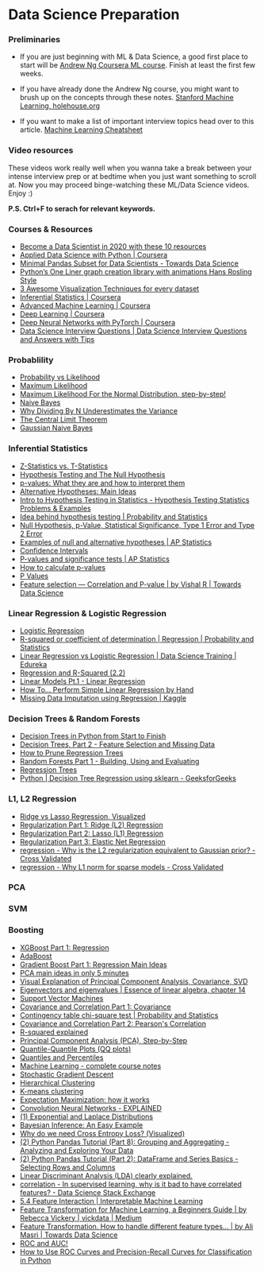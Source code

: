 # Data Science Preparation

### Preliminaries

 - If you are just beginning with ML & Data Science, a good first place to start will be [Andrew Ng Coursera ML course](https://www.coursera.org/learn/machine-learning). Finish at least the first few weeks.

 - If you have already done the Andrew Ng course, you might want to brush up on the concepts through these notes. [Stanford Machine Learning, holehouse.org](https://www.holehouse.org/mlclass/)

 - If you want to make a list of important interview topics head over to this article. [Machine Learning Cheatsheet](https://medium.com/swlh/cheat-sheets-for-machine-learning-interview-topics-51c2bc2bab4f)

### Video resources

These videos work really well when you wanna take a break between your intense interview prep or at bedtime when you just want something to scroll at. Now you may proceed binge-watching these ML/Data Science videos. Enjoy :)

**P.S. Ctrl+F to serach for relevant keywords.**

### Courses & Resources
 - <DT><A HREF="https://towardsdatascience.com/top-10-resources-to-become-a-data-scientist-in-2020-99a315194701">Become a Data Scientist in 2020 with these 10 resources</A>
 - <DT><A HREF="https://www.coursera.org/specializations/data-science-python?ranMID=40328&ranEAID=lVarvwc5BD0&ranSiteID=lVarvwc5BD0-_4L3mvw.I6oY9SNPHAtR2Q&siteID=lVarvwc5BD0-_4L3mvw.I6oY9SNPHAtR2Q&utm_content=2&utm_medium=partners&utm_source=linkshare&utm_campaign=lVarvwc5BD0">Applied Data Science with Python | Coursera</A>
 - <DT><A HREF="https://towardsdatascience.com/minimal-pandas-subset-for-data-scientists-6355059629ae">Minimal Pandas Subset for Data Scientists - Towards Data Science</A>
 - <DT><A HREF="https://towardsdatascience.com/pythons-one-liner-graph-creation-library-with-animations-hans-rosling-style-f2cb50490396">Python’s One Liner graph creation library with animations Hans Rosling Style</A>
 - <DT><A HREF="https://towardsdatascience.com/3-awesome-visualization-techniques-for-every-dataset-9737eecacbe8">3 Awesome Visualization Techniques for every dataset</A>
 - <DT><A HREF="https://www.coursera.org/learn/inferential-statistics-intro?ranMID=40328&ranEAID=lVarvwc5BD0&ranSiteID=lVarvwc5BD0-ydEVG6k5kidzLtNqbbVQvQ&siteID=lVarvwc5BD0-ydEVG6k5kidzLtNqbbVQvQ&utm_content=2&utm_medium=partners&utm_source=linkshare&utm_campaign=lVarvwc5BD0">Inferential Statistics | Coursera</A>
 - <DT><A HREF="https://www.coursera.org/specializations/aml?ranMID=40328&ranEAID=lVarvwc5BD0&ranSiteID=lVarvwc5BD0-_1LkRNzPhJ43gzMHQzcbag&siteID=lVarvwc5BD0-_1LkRNzPhJ43gzMHQzcbag&utm_content=2&utm_medium=partners&utm_source=linkshare&utm_campaign=lVarvwc5BD0">Advanced Machine Learning | Coursera</A>
 - <DT><A HREF="https://www.coursera.org/specializations/deep-learning?ranMID=40328&ranEAID=lVarvwc5BD0&ranSiteID=lVarvwc5BD0-m3SBadPJeg1Z1rWVng39OQ&siteID=lVarvwc5BD0-m3SBadPJeg1Z1rWVng39OQ&utm_content=2&utm_medium=partners&utm_source=linkshare&utm_campaign=lVarvwc5BD0">Deep Learning | Coursera</A>
 - <DT><A HREF="https://www.coursera.org/learn/deep-neural-networks-with-pytorch?ranMID=40328&ranEAID=lVarvwc5BD0&ranSiteID=lVarvwc5BD0-Kb0qPiTtTFPC3kMQZlnqpg&siteID=lVarvwc5BD0-Kb0qPiTtTFPC3kMQZlnqpg&utm_content=2&utm_medium=partners&utm_source=linkshare&utm_campaign=lVarvwc5BD0">Deep Neural Networks with PyTorch | Coursera</A>
 - <DT><A HREF="https://www.youtube.com/watch?v=7YuTmLvs1Dc">Data Science Interview Questions | Data Science Interview Questions and Answers with Tips</A>

### Probablility
 - <DT><A HREF="https://www.youtube.com/watch?v=pYxNSUDSFH4">Probability vs Likelihood</A>
 - <DT><A HREF="https://www.youtube.com/watch?v=XepXtl9YKwc">Maximum Likelihood</A>
 - <DT><A HREF="https://www.youtube.com/watch?v=Dn6b9fCIUpM">Maximum Likelihood For the Normal Distribution, step-by-step!</A>
 - <DT><A HREF="https://www.youtube.com/watch?v=O2L2Uv9pdDA">Naive Bayes</A>
 - <DT><A HREF="https://www.youtube.com/watch?v=sHRBg6BhKjI">Why Dividing By N Underestimates the Variance</A>
 - <DT><A HREF="https://www.youtube.com/watch?v=YAlJCEDH2uY">The Central Limit Theorem</A>
 - <DT><A HREF="https://www.youtube.com/watch?v=H3EjCKtlVog">Gaussian Naive Bayes</A>
 
 
### Inferential Statistics
 - <DT><A HREF="https://www.youtube.com/watch?v=DEkPZv5ppHI">Z-Statistics vs. T-Statistics</A>
 - <DT><A HREF="https://www.youtube.com/watch?v=0oc49DyA3hU">Hypothesis Testing and The Null Hypothesis</A>
 - <DT><A HREF="https://www.youtube.com/watch?v=vemZtEM63GY">p-values: What they are and how to interpret them</A>
 - <DT><A HREF="https://www.youtube.com/watch?v=5koKb5B_YWo">Alternative Hypotheses: Main Ideas</A>
 - <DT><A HREF="https://www.youtube.com/watch?v=VK-rnA3-41c">Intro to Hypothesis Testing in Statistics - Hypothesis Testing Statistics Problems &amp; Examples</A>
 - <DT><A HREF="https://www.youtube.com/watch?v=dpGmVV0-4jc">Idea behind hypothesis testing | Probability and Statistics</A>
 - <DT><A HREF="https://www.youtube.com/watch?v=YSwmpAmLV2s">Null Hypothesis, p-Value, Statistical Significance, Type 1 Error and Type 2 Error</A>
 - <DT><A HREF="https://www.youtube.com/watch?v=_3_6wjycJdk">Examples of null and alternative hypotheses | AP Statistics</A>
 - <DT><A HREF="https://www.youtube.com/watch?v=TqOeMYtOc1w">Confidence Intervals</A>
 - <DT><A HREF="https://www.youtube.com/watch?v=KS6KEWaoOOE">P-values and significance tests | AP Statistics</A>
 - <DT><A HREF="https://www.youtube.com/watch?v=JQc3yx0-Q9E">How to calculate p-values</A>
 - <DT><A HREF="https://www.youtube.com/watch?v=5Z9OIYA8He8">P Values</A>
 - <DT><A HREF="https://towardsdatascience.com/feature-selection-correlation-and-p-value-da8921bfb3cf">Feature selection — Correlation and P-value | by Vishal R | Towards Data Science</A>

### Linear Regression & Logistic Regression
 - <DT><A HREF="https://www.youtube.com/watch?v=yIYKR4sgzI8">Logistic Regression</A>
 - <DT><A HREF="https://www.youtube.com/watch?v=lng4ZgConCM">R-squared or coefficient of determination | Regression | Probability and Statistics</A>
 - <DT><A HREF="https://www.youtube.com/watch?v=OCwZyYH14uw">Linear Regression vs Logistic Regression | Data Science Training | Edureka</A>
 - <DT><A HREF="https://www.youtube.com/watch?v=Q-TtIPF0fCU">Regression and R-Squared (2.2)</A>
 - <DT><A HREF="https://www.youtube.com/watch?v=nk2CQITm_eo">Linear Models Pt.1 - Linear Regression</A>
 - <DT><A HREF="https://www.youtube.com/watch?v=GhrxgbQnEEU">How To... Perform Simple Linear Regression by Hand</A>
 - <DT><A HREF="https://www.kaggle.com/shashankasubrahmanya/missing-data-imputation-using-regression">Missing Data Imputation using Regression | Kaggle</A>
 
### Decision Trees & Random Forests
 - <DT><A HREF="https://www.youtube.com/watch?v=q90UDEgYqeI">Decision Trees in Python from Start to Finish</A>
 - <DT><A HREF="https://www.youtube.com/watch?v=wpNl-JwwplA">Decision Trees, Part 2 - Feature Selection and Missing Data</A>
 - <DT><A HREF="https://www.youtube.com/watch?v=D0efHEJsfHo">How to Prune Regression Trees</A>
 - <DT><A HREF="https://www.youtube.com/watch?v=J4Wdy0Wc_xQ">Random Forests Part 1 - Building, Using and Evaluating</A>
 - <DT><A HREF="https://www.youtube.com/watch?v=g9c66TUylZ4">Regression Trees</A>
 - <DT><A HREF="https://www.geeksforgeeks.org/python-decision-tree-regression-using-sklearn/?ref=rp">Python | Decision Tree Regression using sklearn - GeeksforGeeks</A>
 
 
### L1, L2 Regression
 - <DT><A HREF="https://www.youtube.com/watch?v=Xm2C_gTAl8c">Ridge vs Lasso Regression, Visualized</A>
 - <DT><A HREF="https://www.youtube.com/watch?v=Q81RR3yKn30">Regularization Part 1: Ridge (L2) Regression</A>
 - <DT><A HREF="https://www.youtube.com/watch?v=NGf0voTMlcs">Regularization Part 2: Lasso (L1) Regression</A>
 - <DT><A HREF="https://www.youtube.com/watch?v=1dKRdX9bfIo">Regularization Part 3: Elastic Net Regression</A>
 - <DT><A HREF="https://stats.stackexchange.com/questions/163388/why-is-the-l2-regularization-equivalent-to-gaussian-prior">regression - Why is the L2 regularization equivalent to Gaussian prior? - Cross Validated</A>
 - <DT><A HREF="https://stats.stackexchange.com/questions/45643/why-l1-norm-for-sparse-models">regression - Why L1 norm for sparse models - Cross Validated</A>
 
### PCA

 
### SVM
 
### Boosting
 - <DT><A HREF="https://www.youtube.com/watch?v=OtD8wVaFm6E">XGBoost Part 1: Regression</A>
 - <DT><A HREF="https://www.youtube.com/watch?v=LsK-xG1cLYA">AdaBoost</A>
 - <DT><A HREF="https://www.youtube.com/watch?v=3CC4N4z3GJc">Gradient Boost Part 1: Regression Main Ideas</A>


 - <DT><A HREF="https://www.youtube.com/watch?v=HMOI_lkzW08">PCA main ideas in only 5 minutes</A>
 - <DT><A HREF="https://www.youtube.com/watch?v=5HNr_j6LmPc">Visual Explanation of Principal Component Analysis, Covariance, SVD</A>
 - <DT><A HREF="https://m.youtube.com/watch?feature=youtu.be&v=PFDu9oVAE-g">Eigenvectors and eigenvalues | Essence of linear algebra, chapter 14</A>
 - <DT><A HREF="https://www.youtube.com/watch?v=efR1C6CvhmE">Support Vector Machines</A>


 - <DT><A HREF="https://www.youtube.com/watch?v=qtaqvPAeEJY">Covariance and Correlation Part 1: Covariance</A>

 
 - <DT><A HREF="https://www.youtube.com/watch?v=hpWdDmgsIRE">Contingency table chi-square test | Probability and Statistics</A>
 
 - <DT><A HREF="https://www.youtube.com/watch?v=xZ_z8KWkhXE">Covariance and Correlation Part 2: Pearson&#39;s Correlation</A>
 - <DT><A HREF="https://www.youtube.com/watch?v=2AQKmw14mHM">R-squared explained</A>
 - <DT><A HREF="https://www.youtube.com/watch?v=FgakZw6K1QQ">Principal Component Analysis (PCA), Step-by-Step</A>
 - <DT><A HREF="https://www.youtube.com/watch?v=okjYjClSjOg">Quantile-Quantile Plots (QQ plots)</A>
 - <DT><A HREF="https://www.youtube.com/watch?v=IFKQLDmRK0Y">Quantiles and Percentiles</A>
 - <DT><A HREF="http://www.holehouse.org/mlclass/">Machine Learning - complete course notes</A>
 - <DT><A HREF="https://www.youtube.com/watch?v=vMh0zPT0tLI">Stochastic Gradient Descent</A>
 
 - <DT><A HREF="https://www.youtube.com/watch?v=7xHsRkOdVwo">Hierarchical Clustering</A>
 - <DT><A HREF="https://www.youtube.com/watch?v=4b5d3muPQmA">K-means clustering</A>

 - <DT><A HREF="https://www.youtube.com/watch?v=iQoXFmbXRJA">Expectation Maximization: how it works</A>

 - <DT><A HREF="https://www.youtube.com/watch?v=m8pOnJxOcqY">Convolution Neural Networks - EXPLAINED</A>
 
 - <DT><A HREF="https://www.youtube.com/watch?v=5ptp4naoYEo">(1) Exponential and Laplace Distributions</A>

 - <DT><A HREF="https://www.youtube.com/watch?v=I4dkEALQv34">Bayesian Inference: An Easy Example</A>
 - <DT><A HREF="https://www.youtube.com/watch?v=gIx974WtVb4">Why do we need Cross Entropy Loss? (Visualized)</A>


 - <DT><A HREF="https://www.youtube.com/watch?v=txMdrV1Ut64">(2) Python Pandas Tutorial (Part 8): Grouping and Aggregating - Analyzing and Exploring Your Data</A>
 - <DT><A HREF="https://www.youtube.com/watch?v=zmdjNSmRXF4&list=PL-osiE80TeTsWmV9i9c58mdDCSskIFdDS&index=2">(2) Python Pandas Tutorial (Part 2): DataFrame and Series Basics - Selecting Rows and Columns</A>
 
 
 - <DT><A HREF="https://www.youtube.com/watch?v=azXCzI57Yfc">Linear Discriminant Analysis (LDA) clearly explained.</A>
 - <DT><A HREF="https://datascience.stackexchange.com/questions/24452/in-supervised-learning-why-is-it-bad-to-have-correlated-features">correlation - In supervised learning, why is it bad to have correlated features? - Data Science Stack Exchange</A>
 - <DT><A HREF="https://christophm.github.io/interpretable-ml-book/interaction.html">5.4 Feature Interaction | Interpretable Machine Learning</A>
 - <DT><A HREF="https://medium.com/vickdata/four-feature-types-and-how-to-transform-them-for-machine-learning-8693e1c24e80">Feature Transformation for Machine Learning, a Beginners Guide | by Rebecca Vickery | vickdata | Medium</A>
 - <DT><A HREF="https://towardsdatascience.com/apache-spark-mllib-tutorial-7aba8a1dce6e">Feature Transformation. How to handle different feature types… | by Ali Masri | Towards Data Science</A>
 - <DT><A HREF="https://www.youtube.com/watch?v=4jRBRDbJemM">ROC and AUC!</A>


 - <DT><A HREF="https://machinelearningmastery.com/roc-curves-and-precision-recall-curves-for-classification-in-python/">How to Use ROC Curves and Precision-Recall Curves for Classification in Python</A>
 
